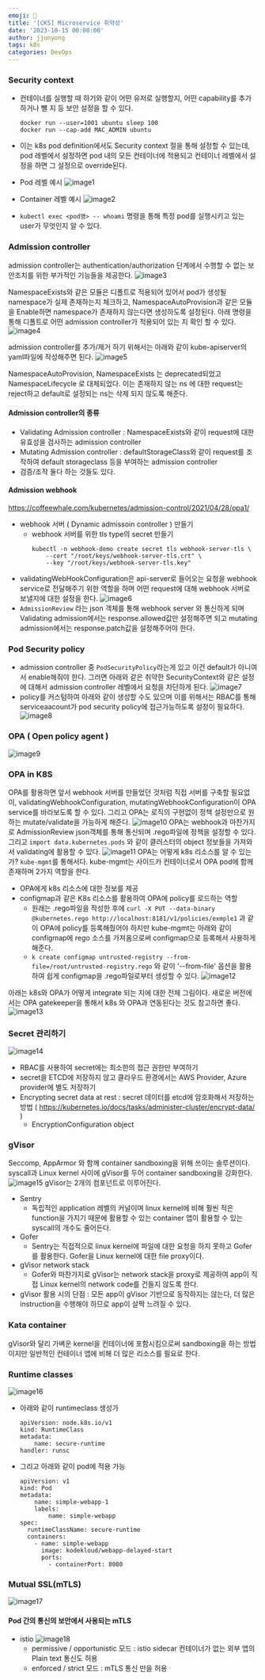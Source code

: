 ```yaml
---
emoji: 🧢
title: '[CKS] Microservice 취약성' 
date: '2023-10-15 00:00:00'
author: jjunyong
tags: k8s
categories: DevOps
---
```


### Security context
- 컨테이너를 실행할 때 하기와 같이 어떤 유저로 실행할지, 어떤 capability를 추가하거나 뺼 지 등 보안 설정을 할 수 있다. 
  ```
  docker run --user=1001 ubuntu sleep 100
  docker run --cap-add MAC_ADMIN ubuntu
  ```
- 이는 k8s pod definition에서도 Security context 절을 통해 설정할 수 있는데, pod 레벨에서 설정하면 pod 내의 모든 컨테이너에 적용되고 컨테이너 레벨에서 설정을 하면 그 설정으로 override된다.
- Pod 레벨 예시
  ![image1](./image1.png)
- Container 레벨 예시
  ![image2](./image2.png)

- `kubectl exec <pod명> -- whoami` 명령을 통해 특정 pod를 실행시키고 있는 user가 무엇인지 알 수 있다. 
### Admission controller
admission controller는 authentication/authorization 단계에서 수행할 수 없는 보안조치를 위한 부가적인 기능들을 제공한다. 
![image3](./image3.png)

NamespaceExists와 같은 모듈은 디폴트로 적용되어 있어서 pod가 생성될 namespace가 실제 존재하는지 체크하고, NamespaceAutoProvision과 같은 모듈을 Enable하면 namespace가 존재하지 않는다면 생성하도록 설정된다. 
아래 명령을 통해 디폴트로 어떤 admission controller가 적용되어 있는 지 확인 할 수 있다.
![image4](./image4.png)

admission controller를 추가/제거 하기 위해서는 아래와 같이 kube-apiserver의 yaml파일에 작성해주면 된다.
![image5](./image5.png)

NamespaceAutoProvision, NamespaceExists 는 deprecated되었고 NamespaceLifecycle 로 대체되었다. 이는 존재하지 않는 ns 에 대한 request는 reject하고 default로 설정되는 ns는 삭제 되지 않도록 해준다. 

#### Admission controller의 종류
- Validating Admission controller : NamespaceExists와 같이 request에 대한 유효성을 검사하는 admission controller
- Mutating Admission controller : defaultStorageClass와 같이 request를 조작하여 default storageclass 등을 부여하는 admission controller
- 검증/조작 둘다 하는 것들도 있다. 

#### Admission webhook 
https://coffeewhale.com/kubernetes/admission-control/2021/04/28/opa1/

- webhook 서버 ( Dynamic admissoin controller ) 만들기
  - webhook 서버를 위한 tls type의 secret 만들기
    ```
    kubectl -n webhook-demo create secret tls webhook-server-tls \
        --cert "/root/keys/webhook-server-tls.crt" \
        --key "/root/keys/webhook-server-tls.key"
    ```
- validatingWebHookConfiguration은 api-server로 들어오는 요청을 webhook service로 전달해주기 위한 역할을 하며 어떤 request에 대해 webhook 서버로 보낼지에 대한 설정을 한다. 
  ![image6](./image6.png)
- `AdmissionReview` 라는 json 객체를 통해 webhook server 와 통신하게 되며 Validating admission에서는 response.allowed값만 설정해주면 되고 mutating admission에서는 response.patch값을 설정해주어야 한다. 

### Pod Security policy
- admission controller 중 `PodSecurityPolicy`라는게 있고 이건 default가 아니여서 enable해줘야 한다. 그러면 아래와 같은 취약한 SecurityContext와 같은 설정에 대해서 admission controller 레벨에서 요청을 차단하게 된다. 
  ![image7](./image7.png)
- policy를 커스텀하여 아래와 같이 생성할 수도 있으며 이를 위해서는 RBAC를 통해 serviceaacount가 pod security policy에 접근가능하도록 설정이 필요하다. 
  ![image8](./image8.png)

### OPA ( Open policy agent )
![image9](./image9.png)

### OPA in K8S
OPA를 활용하면 앞서 webhook 서버를 만들었던 것처럼 직접 서버를 구축할 필요없이, validatingWebhookConfiguration, mutatingWebhookConfiguration이 OPA service를 바라보도록 할 수 있다. 
그리고 OPA는 로직의 구현없이 정책 설정만으로 원하는 mutate/validate을 가능하게 해준다. 
![image10](./image10.png)
OPA는 webhook과 마찬가지로 AdmissionReview json객체를 통해 통신되며 .rego파일에 정책을 설정할 수 있다. 그리고 `import data.kubernetes.pods` 와 같이 클러스터의 object 정보들을 가져와서 validating에 활용할 수 있다. 
![image11](./image11.png)
OPA는 어떻게 k8s 리소스를 알 수 있는가? `kube-mgmt`를 통해서다. kube-mgmt는 사이드카 컨테이너로서 OPA pod에 함께 존재하며 2가지 역할을 한다.
- OPA에게 k8s 리소스에 대한 정보를 제공
- configmap과 같은 K8s 리소스를 활용하여 OPA에 policy를 로드하는 역할
  - 원래는 .rego파일을 작성한 후에 `curl -X PUT --data-binary @kubernetes.rego http://localhost:8181/v1/policies/exmple1` 과 같이 OPA에 policy를 등록해줬어야 하지만 kube-mgmt는 아래와 같이 configmap에 rego 소스를 가져옴으로써 configmap으로 등록해서 사용하게 해준다. 
  - `k create configmap untrusted-registry --from-file=/root/untrusted-registry.rego` 와 같이 '--from-file' 옵션을 활용하여 쉽게 configmap을 .rego파일로부터 생성할 수 있다. 
![image12](./image12.png)

아래는 k8s와 OPA가 어떻게 integrate 되는 지에 대한 전체 그림이다. 새로운 버전에서는 OPA gatekeeper을 통해서 k8s 와 OPA과 연동된다는 것도 참고하면 좋다. 
![image13](./image13.png)

### Secret 관리하기 
![image14](./image14.png)
- RBAC를 사용하여 secret에는 최소한의 접근 권한만 부여하기 
- secret을 ETCD에 저장하지 않고 클라우드 환경에서는 AWS Provider, Azure provider에 별도 저장하기 
- Encrypting secret data at rest : secret 데이터를 etcd에 암호화해서 저장하는 방법 ( https://kubernetes.io/docs/tasks/administer-cluster/encrypt-data/ )
  - EncryptionConfiguration object

### gVisor
Seccomp, AppArmor 와 함께 container sandboxing을 위해 쓰이는 솔루션이다. syscall과 Linux kernel 사이에 gVisor를 두어 container sandboxing을 강화한다. 
![image15](./image15.png)
gVisor는 2개의 컴포넌트로 이루어진다.
- Sentry
  - 독립적인 application 레벨의 커널이며 linux kernel에 비해 훨씬 적은 function을 가지기 때문에 활용할 수 있는 container 앱이 활용할 수 있는 syscall의 개수도 줄어든다. 
- Gofer
  - Sentry는 직접적으로 linux kernel에 파일에 대한 요청을 하지 못하고 Gofer를 활용한다. Gofer을 Linux kernel에 대한 file proxy이다. 
- gVisor network stack 
  - Gofer와 마찬가지로 gVisor는 network stack을 proxy로 제공하여 app이 직접 Linux kernel의 network code를 건들지 않도록 한다. 
- gVisor 활용 시의 단점 : 모든 app이 gVisor 기반으로 동작하지는 않는다, 더 많은 instruction을 수행해야 하므로 app이 살짝 느려질 수 있다. 

### Kata container
gVisor와 달리 가벼운 kernel을 컨테이너에 포함시킴으로써 sandboxing을 하는 방법이지만 일반적인 컨테이너 앱에 비해 더 많은 리소스를 필요로 한다. 

### Runtime classes
![image16](./image16.png)
- 아래와 같이 runtimeclass 생성가
  ```
  apiVersion: node.k8s.io/v1
  kind: RuntimeClass
  metadata:
      name: secure-runtime
  handler: runsc
  ```
- 그리고 아래와 같이 pod에 적용 가능
  ```
  apiVersion: v1
  kind: Pod
  metadata:
      name: simple-webapp-1
      labels:
          name: simple-webapp
  spec:
    runtimeClassName: secure-runtime
    containers:
      - name: simple-webapp
        image: kodekloud/webapp-delayed-start
        ports:
          - containerPort: 8080
  ```

### Mutual SSL(mTLS)
![image17](./image17.png)

#### Pod 간의 통신의 보안에서 사용되는 mTLS
- istio
  ![image18](./image18.png)
  - permissive / opportunistic 모드 : istio sidecar 컨테이너가 없는 외부 앱의 Plain text 통신도 허용
  - enforced / strict 모드 : mTLS 통신 만을 허용 